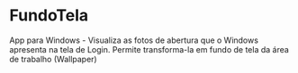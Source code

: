 # FundoTela
App para Windows - Visualiza as fotos de abertura que o Windows apresenta na tela de Login. Permite transforma-la em fundo de tela da área de trabalho (Wallpaper)
